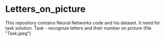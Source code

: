 # Letters_on_picture
This repository contains Neural Networks code and his dataset. It need for task solution. Task - recognize letters and their number on picture (file "Task.jpeg")
